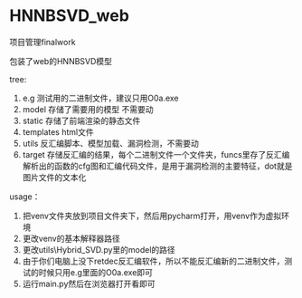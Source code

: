 # HNNBSVD_web
项目管理finalwork

包装了web的HNNBSVD模型

tree:
1. e.g 测试用的二进制文件，建议只用O0a.exe
2. model 存储了需要用的模型 不需要动
3. static 存储了前端渲染的静态文件
4. templates html文件
5. utils 反汇编脚本、模型加载、漏洞检测，不需要动
6. target 存储反汇编的结果，每个二进制文件一个文件夹，funcs里存了反汇编解析出的函数的cfg图和汇编代码文件，是用于漏洞检测的主要特征，dot就是图片文件的文本化

usage：
1. 把venv文件夹放到项目文件夹下，然后用pycharm打开，用venv作为虚拟环境
2. 更改venv的基本解释器路径
3. 更改utils\\Hybrid_SVD.py里的model的路径
4. 由于你们电脑上没下retdec反汇编软件，所以不能反汇编新的二进制文件，测试的时候只用e.g里面的O0a.exe即可
5. 运行main.py然后在浏览器打开看即可
